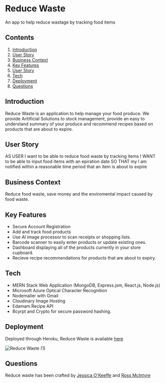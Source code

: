 # Reduce Waste

An app to help reduce wastage by tracking food items

## Contents

1. [Introduction](##introduction)
2. [User Story](##user-story)
3. [Business Context](##business-context)
4. [Key Features](##key-features)
5. [User Story](##user-story)
6. [Tech](##technology)
7. [Deployment](##deployment)
8. [Questions](##questions)

## Introduction

Reduce Waste is an application to help manage your food produce. We provide Aritificial Solutions to stock management, provide an easy to understand summary of your produce and recommend recipes based on products that are about to expire.

## User Story

AS USER I want to be able to reduce food waste by tracking items
I WANT to be able to input food items with an epiration date
SO THAT my I am notified within a reasonable time period that an item is about to expire

## Business Context

Reduce food waste, save money and the enviromental impact caused by food waste.



## Key Features

- Secure Account Registration
- Add and track food products
- Use AI image processor to scan receipts or shopping lists.
- Barcode scanner to easily enter products or update existing ones.
- Dashboard displaying all of the products currently in your store cupboard.
- Recieve recipe recommendations for products that are about to expiry.

## Tech

- MERN Stack Web Application (MongoDB, Express.jsm, React.js, Node.js)
- Microsoft Azure Optical Character Recognition
- Nodemailer with Gmail
- Cloudinary Image Hosting
- Edamam Recipe API
- Bcyrpt and Crypto for secure password hashing.

## Deployment

Deployed through Heroku, Reduce Waste is available [here](https://reduce-waste.herokuapp.com/dashboard)

<!-- screenshots -->
![Reduce Waste (1)](https://user-images.githubusercontent.com/67834752/116780334-f72fd480-aa73-11eb-9199-d7c6b836b80b.gif)


## Questions

Reduce waste has been crafted by [Jessica O'Keeffe](https://github.com/je33ica) and [Ross McIntyre](https://github.com/Ross-mc)



